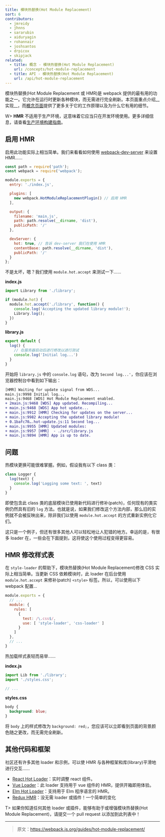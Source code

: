 ```yaml
---
title: 模块热替换(Hot Module Replacement)
sort: 6
contributors:
  - jmreidy
  - jhnns
  - sararubin
  - aiduryagin
  - rohannair
  - joshsantos
  - drpicox
  - skipjack
related:
  - title: 概念 - 模块热替换(Hot Module Replacement)
    url: /concepts/hot-module-replacement
  - title: API - 模块热替换(Hot Module Replacement)
    url: /api/hot-module-replacement
---
```


模块热替换(Hot Module Replacement 或 HMR)是 webpack 提供的最有用的功能之一。它允许在运行时更新各种模块，而无需进行完全刷新。本页面重点介绍__实现__，而[概念页面](/concepts/hot-module-replacement)提供了更多关于它的工作原理以及为什么它有用的细节。

W> __HMR__ 不适用于生产环境，这意味着它应当只在开发环境使用。更多详细信息，请查看[生产环境构建指南](/guides/production)。


## 启用 HMR

启用此功能实际上相当简单。我们来看看如何使用 [webpack-dev-server](https://github.com/webpack/webpack-dev-server) 来设置 HMR……

``` js
const path = require('path');
const webpack = require('webpack');

module.exports = {
  entry: './index.js',

  plugins: [
    new webpack.HotModuleReplacementPlugin() // 启用 HMR
  ],

  output: {
    filename: 'main.js',
    path: path.resolve(__dirname, 'dist'),
    publicPath: '/'
  },

  devServer: {
    hot: true, // 告诉 dev-server 我们在使用 HMR
    contentBase: path.resolve(__dirname, 'dist'),
    publicPath: '/'
  }
};
```

不是太坏，嗯？我们使用 `module.hot.accept` 来测试一下……

__index.js__

``` js
import Library from './library';

if (module.hot) {
  module.hot.accept('./library', function() {
    console.log('Accepting the updated library module!');
    Library.log();
  })
}
```

__library.js__

``` js
export default {
  log() {
    // 在服务器启动后进行修改以进行测试
    console.log('Initial log...')
  }
}
```

开始将 `library.js` 中的 `console.log` 语句，改为 `Second log...'`，你应该在浏览器控制台中看到如下输出：

``` diff
[HMR] Waiting for update signal from WDS...
main.js:9998 Initial log...
main.js:9468 [WDS] Hot Module Replacement enabled.
+ 2main.js:9468 [WDS] App updated. Recompiling...
+ main.js:9468 [WDS] App hot update...
+ main.js:9912 [HMR] Checking for updates on the server...
+ main.js:9982 Accepting the updated library module!
+ 0.1bafc70….hot-update.js:11 Second log...
+ main.js:9955 [HMR] Updated modules:
+ main.js:9957 [HMR]  - ./src/library.js
+ main.js:9894 [HMR] App is up to date.
```


## 问题

热模块更换可能很难掌握。例如，假设我有以下 class 类：

``` js
class Logger {
  log(text) {
    console.log('Logging some text: ', text)
  }
}
```

即使包含此 class 类的底层模块已使用新代码进行修补(patch)，任何现有的类实例仍然具有旧的 `log` 方法。也就是说，如果我们修改这个方法内部，那么旧的实例就不会被反映出来，除非我们以使用 `module.hot.accept` 的方式重新实例化它们。

这只是一个例子，但还有很多其他人可以轻松地让人犯错的地方。幸运的是，有很多 loader 在，一些会在下面提到，这将使这个使用过程变得更容易。


## HMR 修改样式表

在 `style-loader` 的帮助下，模块热替换(Hot Module Replacement)修改 CSS 实际上相当简单。当更新 CSS 依赖模块时，此 loader 在后台使用 `module.hot.accept` 来修补(patch) `<style>` 标签。所以，可以使用以下 webpack 配置...

``` js
module.exports = {
  // ...
  module: {
    rules: [
      {
        test: /\.css$/,
        use: [ 'style-loader', 'css-loader' ]
      }
    ]
  },
  // ...
}
```

热加载样式表轻而易举……

__index.js__

``` js
import Lib from './library';
import './styles.css';

// ...
```

__styles.css__

``` css
body {
  background: blue;
}
```

将 `body` 上的样式修改为 `background: red;`，您应该可以立即看到页面的背景颜色随之更改，而无需完全刷新。


## 其他代码和框架

社区还有许多其他 loader 和示例，可以使 HMR 与各种框架和库(library)平滑地进行交互……

- [React Hot Loader](https://github.com/gaearon/react-hot-loader)：实时调整 react 组件。
- [Vue Loader](https://github.com/vuejs/vue-loader)：此 loader 支持用于 vue 组件的 HMR，提供开箱即用体验。
- [Elm Hot Loader](https://github.com/fluxxu/elm-hot-loader)：支持用于 Elm 程序语言的 HMR。
- [Redux HMR](https://survivejs.com/webpack/appendices/hmr-with-react/#configuring-hmr-with-redux)：没无需 loader 或插件！一个简单的变化

T> 如果你知道任何其他 loader 或插件，能够有助于或增强模块热替换(Hot Module Replacement)，请提交一个 pull request 以添加到此列表中！

***

> 原文：https://webpack.js.org/guides/hot-module-replacement/
